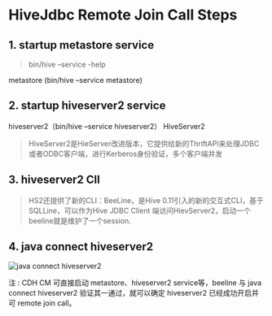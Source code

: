 # HiveJdbc Remote Join Call Steps

## 1. startup metastore service

> bin/hive –service -help

metastore (bin/hive –service metastore)


## 2. startup hiveserver2 service

hiveserver2（bin/hive –service hiveserver2）
HiveServer2

> HiveServer2是HieServer改进版本，它提供给新的ThriftAPI来处理JDBC或者ODBC客户端，进行Kerberos身份验证，多个客户端并发

## 3. hiveserver2 ClI

> HS2还提供了新的CLI：BeeLine，是Hive 0.11引入的新的交互式CLI，基于SQLLine，可以作为Hive JDBC Client 端访问HievServer2，启动一个beeline就是维护了一个session.

## 4. java connect hiveserver2

![java connect hiveserver2][1]

[1]: http://192.168.184.10:99/backend/HiveJdbc/raw/master/images/HiveJdbcTest.png

注 : CDH CM 可直接启动 metastore、hiveserver2 service等，beeline 与 java connect hiveserver2 验证其一通过，就可以确定 hiveserver2 已经成功开启并可 remote join call。